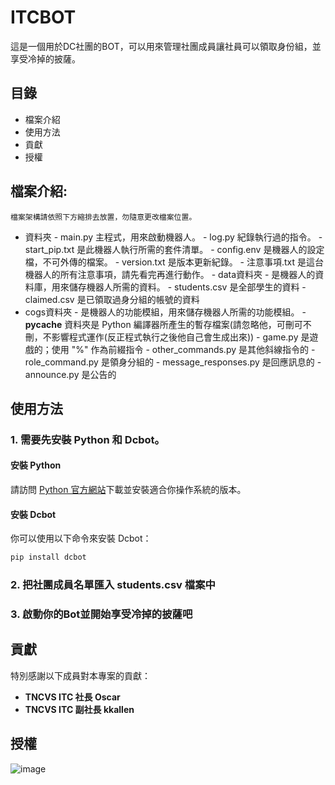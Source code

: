 # ITCBOT

這是一個用於DC社團的BOT，可以用來管理社團成員讓社員可以領取身份組，並享受冷掉的披薩。

## 目錄

- 檔案介紹
- 使用方法
- 貢獻
- 授權


## 檔案介紹:
    檔案架構請依照下方縮排去放置，勿隨意更改檔案位置。

- 資料夾
        - main.py 主程式，用來啟動機器人。
        - log.py 紀錄執行過的指令。
        - start_pip.txt 是此機器人執行所需的套件清單。
        - config.env 是機器人的設定檔，不可外傳的檔案。
        - version.txt 是版本更新紀錄。
        - 注意事項.txt 是這台機器人的所有注意事項，請先看完再進行動作。
        - data資料夾
            - 是機器人的資料庫，用來儲存機器人所需的資料。
            - students.csv 是全部學生的資料
            - claimed.csv 是已領取過身分組的帳號的資料
- cogs資料夾
            - 是機器人的功能模組，用來儲存機器人所需的功能模組。
            - __pycache__ 資料夾是 Python 編譯器所產生的暫存檔案(請忽略他，可刪可不刪，不影響程式運作(反正程式執行之後他自己會生成出來))
            - game.py 是遊戲的；使用 "%" 作為前綴指令
            - other_commands.py 是其他斜線指令的
            - role_command.py 是領身分組的
            - message_responses.py 是回應訊息的
            - announce.py 是公告的

## 使用方法

### 1. 需要先安裝 Python 和 Dcbot。

#### 安裝 Python

請訪問 [Python 官方網站](https://www.python.org/)下載並安裝適合你操作系統的版本。

#### 安裝 Dcbot

你可以使用以下命令來安裝 Dcbot：

```bash
pip install dcbot
```

### 2. 把社團成員名單匯入 **students.csv** 檔案中

### 3. 啟動你的Bot並開始享受冷掉的披薩吧


## 貢獻

特別感謝以下成員對本專案的貢獻：

- **TNCVS ITC 社長 Oscar**
- **TNCVS ITC 副社長 kkallen**

## 授權

![image](https://github.com/user-attachments/assets/1f84bf69-5f7f-4c60-ab54-8d0afb8e97b0)
